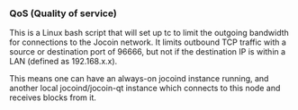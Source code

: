 ### QoS (Quality of service) ###

This is a Linux bash script that will set up tc to limit the outgoing bandwidth for connections to the Jocoin network. It limits outbound TCP traffic with a source or destination port of 96666, but not if the destination IP is within a LAN (defined as 192.168.x.x).

This means one can have an always-on jocoind instance running, and another local jocoind/jocoin-qt instance which connects to this node and receives blocks from it.

